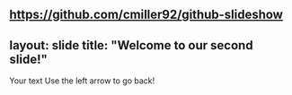 https://github.com/cmiller92/github-slideshow
---
layout: slide
title: "Welcome to our second slide!"
---
Your text
Use the left arrow to go back!

